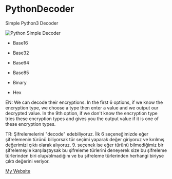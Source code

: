 # PythonDecoder
Simple Python3 Decoder

![Python Simple Decoder](https://1.bp.blogspot.com/-Fo7Sg9B9Xy8/X9YwRp5X-AI/AAAAAAAAAdc/E2Yq9fYe0xQWPDd3i2M-5eDZo7hLz2tfACLcBGAsYHQ/s16000/pythondecoder.png)

* Base16

* Base32

* Base64

* Base85

* Binary

* Hex

EN: We can decode their encryptions. In the first 6 options, if we know the encryption type, we choose a type then enter a value and we output our decrypted value. In the 9th option, if we don't know the encryption type tries these encryption types and gives you the output value if it is one of these encryption types.

TR: Şifrelemelerini "decode" edebiliyoruz. İlk 6 seçeneğimizde eğer şifrelemenin türünü biliyorsak tür seçimi yaparak değer giriyoruz ve kırılmış değerimizi çıktı olarak alıyoruz. 9. seçenek ise eğer türünü bilmediğimiz bir şifrelemeyle karşılaştıysak bu şifreleme türlerini deneyerek size bu şifreleme türlerinden biri olup/olmadığını ve bu şifreleme türlerinden herhangi biriyse çıktı değerini veriyor.

[My Website](https://www.onurilyastokay.com.tr)

 

